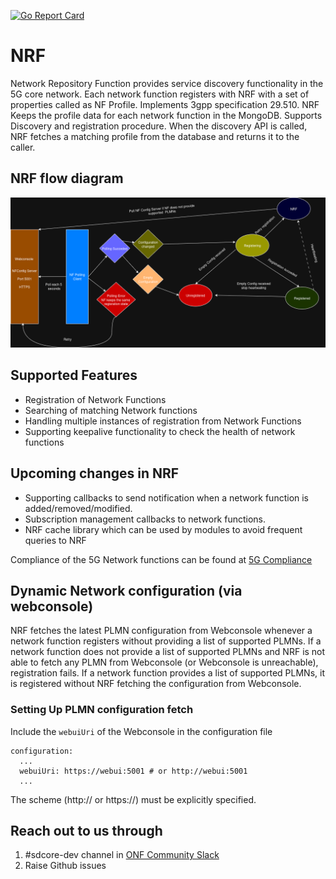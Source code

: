 <!--
SPDX-FileCopyrightText: 2025 Canonical Ltd
SPDX-FileCopyrightText: 2021 Open Networking Foundation <info@opennetworking.org>
Copyright 2019 free5GC.org

SPDX-License-Identifier: Apache-2.0
-->
[![Go Report Card](https://goreportcard.com/badge/github.com/omec-project/nrf)](https://goreportcard.com/report/github.com/omec-project/nrf)

# NRF

Network Repository Function provides service discovery functionality in the 5G
core network. Each network function registers with NRF with a set of properties
called as NF Profile. Implements 3gpp specification 29.510. NRF Keeps the
profile data for each network function in the MongoDB. Supports Discovery and
registration procedure. When the discovery API is called, NRF fetches a matching
profile from the database and returns it to the caller.


## NRF flow diagram
![NRF Flow Diagram](/docs/images/README-NRF.png)

## Supported Features
- Registration of Network Functions
- Searching of matching Network functions
- Handling multiple instances of registration from Network Functions
- Supporting keepalive functionality to check the health of network functions


## Upcoming changes in NRF
- Supporting callbacks to send notification when a network function is added/removed/modified.
- Subscription management callbacks to network functions.
- NRF cache library which can be used by modules to avoid frequent queries to NRF

Compliance of the 5G Network functions can be found at [5G Compliance](https://docs.sd-core.opennetworking.org/main/overview/3gpp-compliance-5g.html)

## Dynamic Network configuration (via webconsole)

NRF fetches the latest PLMN configuration from Webconsole whenever a network function registers without providing
a list of supported PLMNs.
If a network function does not provide a list of supported PLMNs and NRF is not able to fetch any PLMN from Webconsole (or
Webconsole is unreachable), registration fails.
If a network function provides a list of supported PLMNs, it is registered without NRF fetching the configuration from Webconsole.

### Setting Up PLMN configuration fetch

Include the `webuiUri` of the Webconsole in the configuration file
```
configuration:
  ...
  webuiUri: https://webui:5001 # or http://webui:5001
  ...
```
The scheme (http:// or https://) must be explicitly specified.

## Reach out to us through

1. #sdcore-dev channel in [ONF Community Slack](https://aether5g-project.slack.com/)
2. Raise Github issues
